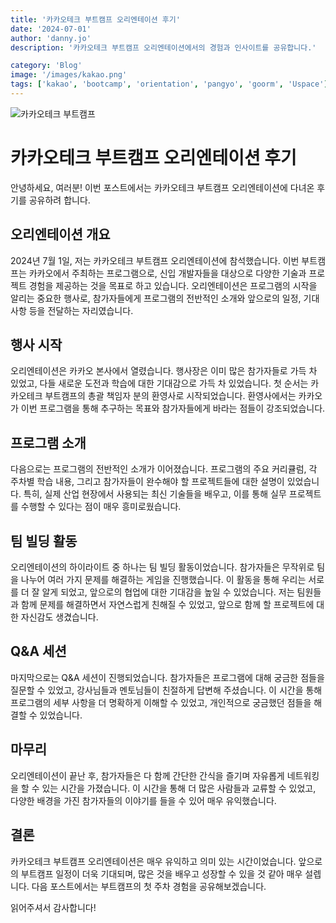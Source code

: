 ```yaml
---
title: '카카오테크 부트캠프 오리엔테이션 후기'
date: '2024-07-01'
author: 'danny.jo'
description: '카카오테크 부트캠프 오리엔테이션에서의 경험과 인사이트를 공유합니다.'

category: 'Blog'
image: '/images/kakao.png'
tags: ['kakao', 'bootcamp', 'orientation', 'pangyo', 'goorm', 'Uspace']
---
```


![카카오테크 부트캠프](/images/kakao.png)

# 카카오테크 부트캠프 오리엔테이션 후기

안녕하세요, 여러분! 이번 포스트에서는 카카오테크 부트캠프 오리엔테이션에 다녀온 후기를 공유하려 합니다.

## 오리엔테이션 개요

2024년 7월 1일, 저는 카카오테크 부트캠프 오리엔테이션에 참석했습니다. 이번 부트캠프는 카카오에서 주최하는 프로그램으로, 신입 개발자들을 대상으로 다양한 기술과 프로젝트 경험을 제공하는 것을 목표로 하고 있습니다. 오리엔테이션은 프로그램의 시작을 알리는 중요한 행사로, 참가자들에게 프로그램의 전반적인 소개와 앞으로의 일정, 기대 사항 등을 전달하는 자리였습니다.

## 행사 시작

오리엔테이션은 카카오 본사에서 열렸습니다. 행사장은 이미 많은 참가자들로 가득 차 있었고, 다들 새로운 도전과 학습에 대한 기대감으로 가득 차 있었습니다. 첫 순서는 카카오테크 부트캠프의 총괄 책임자 분의 환영사로 시작되었습니다. 환영사에서는 카카오가 이번 프로그램을 통해 추구하는 목표와 참가자들에게 바라는 점들이 강조되었습니다.

## 프로그램 소개

다음으로는 프로그램의 전반적인 소개가 이어졌습니다. 프로그램의 주요 커리큘럼, 각 주차별 학습 내용, 그리고 참가자들이 완수해야 할 프로젝트들에 대한 설명이 있었습니다. 특히, 실제 산업 현장에서 사용되는 최신 기술들을 배우고, 이를 통해 실무 프로젝트를 수행할 수 있다는 점이 매우 흥미로웠습니다.

## 팀 빌딩 활동

오리엔테이션의 하이라이트 중 하나는 팀 빌딩 활동이었습니다. 참가자들은 무작위로 팀을 나누어 여러 가지 문제를 해결하는 게임을 진행했습니다. 이 활동을 통해 우리는 서로를 더 잘 알게 되었고, 앞으로의 협업에 대한 기대감을 높일 수 있었습니다. 저는 팀원들과 함께 문제를 해결하면서 자연스럽게 친해질 수 있었고, 앞으로 함께 할 프로젝트에 대한 자신감도 생겼습니다.

## Q&A 세션

마지막으로는 Q&A 세션이 진행되었습니다. 참가자들은 프로그램에 대해 궁금한 점들을 질문할 수 있었고, 강사님들과 멘토님들이 친절하게 답변해 주셨습니다. 이 시간을 통해 프로그램의 세부 사항을 더 명확하게 이해할 수 있었고, 개인적으로 궁금했던 점들을 해결할 수 있었습니다.

## 마무리

오리엔테이션이 끝난 후, 참가자들은 다 함께 간단한 간식을 즐기며 자유롭게 네트워킹을 할 수 있는 시간을 가졌습니다. 이 시간을 통해 더 많은 사람들과 교류할 수 있었고, 다양한 배경을 가진 참가자들의 이야기를 들을 수 있어 매우 유익했습니다.

## 결론

카카오테크 부트캠프 오리엔테이션은 매우 유익하고 의미 있는 시간이었습니다. 앞으로의 부트캠프 일정이 더욱 기대되며, 많은 것을 배우고 성장할 수 있을 것 같아 매우 설렙니다. 다음 포스트에서는 부트캠프의 첫 주차 경험을 공유해보겠습니다.

읽어주셔서 감사합니다!

